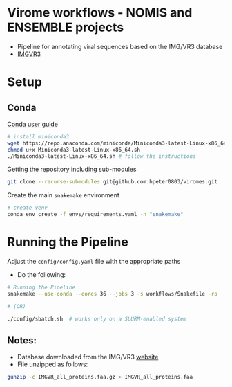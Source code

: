 #  Virome workflows - NOMIS and ENSEMBLE projects
- Pipeline for annotating viral sequences based on the IMG/VR3 database
- [IMGVR3](https://genome.jgi.doe.gov/portal/IMG_VR/IMG_VR.home.html)

# Setup
## Conda

[Conda user guide](https://docs.conda.io/projects/conda/en/latest/user-guide/index.html)

```bash
# install miniconda3
wget https://repo.anaconda.com/miniconda/Miniconda3-latest-Linux-x86_64.sh
chmod u+x Miniconda3-latest-Linux-x86_64.sh
./Miniconda3-latest-Linux-x86_64.sh # follow the instructions
```

Getting the repository including sub-modules
```bash
git clone --recurse-submodules git@github.com:hpeter0803/viromes.git
```

Create the main `snakemake` environment

```bash
# create venv
conda env create -f envs/requirements.yaml -n "snakemake"
```

# Running the Pipeline
Adjust the `config/config.yaml` file with the appropriate paths
- Do the following:

```bash
# Running the Pipeline
snakemake --use-conda --cores 36 --jobs 3 -s workflows/Snakefile -rp	

# (OR)

./config/sbatch.sh 	# works only on a SLURM-enabled system
```

## Notes:
- Database downloaded from the IMG/VR3 [website](https://genome.jgi.doe.gov/portal/pages/dynamicOrganismDownload.jsf?organism=IMG_VR)
- File unzipped as follows:
```bash
gunzip -c IMGVR_all_proteins.faa.gz > IMGVR_all_proteins.faa
```
